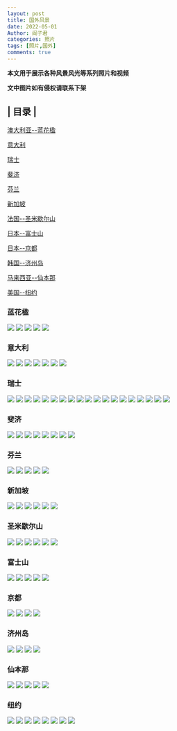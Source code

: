 ```yaml
---
layout: post
title: 国外风景
date: 2022-05-01
Author: 阎子君
categories: 照片
tags: [照片,国外]
comments: true
---
```


**本文用于展示各种风景风光等系列照片和视频**

**文中图片如有侵权请联系下架**

## | 目录 |

[澳大利亚--蓝花楹](#蓝花楹)

[意大利](#意大利)

[瑞士](#瑞士)

[斐济](#斐济)

[芬兰](#芬兰)

[新加坡](#新加坡)

[法国--圣米歇尔山](#圣米歇尔山)

[日本--富士山](#富士山)

[日本--京都](#京都)

[韩国--济州岛](#济州岛)

[马来西亚--仙本那](#仙本那)

[美国--纽约](#纽约)

### <span id="jump">蓝花楹</span>

<img src="/images/Pictures/44.webp"/>

<img src="/images/Pictures/45.webp"/>

<img src="/images/Pictures/46.webp"/>

<img src="/images/Pictures/47.webp"/>

<img src="/images/Pictures/48.webp"/>

### <span id="jump">意大利</span>

<img src="/images/Pictures/56.webp"/>

<img src="/images/Pictures/57.webp"/>

<img src="/images/Pictures/58.webp"/>

<img src="/images/Pictures/59.webp"/>

<img src="/images/Pictures/66.webp"/>

<img src="/images/Pictures/67.webp"/>

<img src="/images/Pictures/68.webp"/>

### <span id="jump">瑞士</span>

<img src="/images/Pictures/115.webp"/>

<img src="/images/Pictures/116.webp"/>

<img src="/images/Pictures/117.webp"/>

<img src="/images/Pictures/118.webp"/>

<img src="/images/Pictures/119.webp"/>

<img src="/images/Pictures/60.webp"/>

<img src="/images/Pictures/61.webp"/>

<img src="/images/Pictures/62.webp"/>

<img src="/images/Pictures/63.webp"/>

<img src="/images/Pictures/64.webp"/>

<img src="/images/Pictures/65.webp"/>

<img src="/images/Pictures/69.webp"/>

<img src="/images/Pictures/70.webp"/>

<img src="/images/Pictures/71.webp"/>

<img src="/images/Pictures/72.webp"/>

<img src="/images/Pictures/77.webp"/>

<img src="/images/Pictures/78.webp"/>

<img src="/images/Pictures/79.webp"/>

<img src="/images/Pictures/80.webp"/>

### <span id="jump">斐济</span>

<img src="/images/Pictures/73.webp"/>

<img src="/images/Pictures/74.webp"/>

<img src="/images/Pictures/75.webp"/>

<img src="/images/Pictures/76.webp"/>

<img src="/images/Pictures/81.webp"/>

<img src="/images/Pictures/82.webp"/>

<img src="/images/Pictures/83.webp"/>

<img src="/images/Pictures/84.webp"/>

### <span id="jump">芬兰</span>

<img src="/images/Pictures/88.webp"/>

<img src="/images/Pictures/89.webp"/>

<img src="/images/Pictures/90.webp"/>

<img src="/images/Pictures/91.webp"/>

<img src="/images/Pictures/96.webp"/>

### <span id="jump">新加坡</span>

<img src="/images/Pictures/149.webp"/>

<img src="/images/Pictures/150.webp"/>

<img src="/images/Pictures/151.webp"/>

<img src="/images/Pictures/152.webp"/>

<img src="/images/Pictures/153.webp"/>

<img src="/images/Pictures/154.webp"/>

### <span id="jump">圣米歇尔山</span>

<img src="/images/Pictures/85.webp"/>

<img src="/images/Pictures/86.webp"/>

<img src="/images/Pictures/87.webp"/>

<img src="/images/Pictures/92.webp"/>

<img src="/images/Pictures/163.webp"/>

<img src="/images/Pictures/164.webp"/>

### <span id="jump">富士山</span>

<img src="/images/Pictures/95.webp"/>

<img src="/images/Pictures/97.webp"/>

<img src="/images/Pictures/98.webp"/>

<img src="/images/Pictures/99.webp"/>

<img src="/images/Pictures/100.webp"/>

### <span id="jump">京都</span>

<img src="/images/Pictures/159.webp"/>

<img src="/images/Pictures/160.webp"/>

<img src="/images/Pictures/161.webp"/>

<img src="/images/Pictures/162.webp"/>

### <span id="jump">济州岛</span>

<img src="/images/Pictures/111.webp"/>

<img src="/images/Pictures/112.webp"/>

<img src="/images/Pictures/113.webp"/>

<img src="/images/Pictures/114.webp"/>

### <span id="jump">仙本那</span>

<img src="/images/Pictures/106.webp"/>

<img src="/images/Pictures/107.webp"/>

<img src="/images/Pictures/108.webp"/>

<img src="/images/Pictures/109.webp"/>

<img src="/images/Pictures/110.webp"/>

### <span id="jump">纽约</span>

<img src="/images/Pictures/141.webp"/>

<img src="/images/Pictures/142.webp"/>

<img src="/images/Pictures/143.webp"/>

<img src="/images/Pictures/144.webp"/>

<img src="/images/Pictures/145.webp"/>

<img src="/images/Pictures/146.webp"/>

<img src="/images/Pictures/147.webp"/>

<img src="/images/Pictures/148.webp"/>

